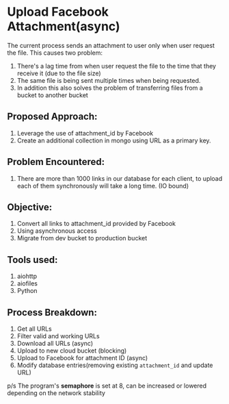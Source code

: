 # Upload Facebook Attachment(async)
The current process sends an attachment to user only when user request the file. This causes two problem:
1. There's a lag time from when user request the file to the time that they receive it (due to the file size)
2. The same file is being sent multiple times when being requested.
3. In addition this also solves the problem of transferring files from a bucket to another bucket

## Proposed Approach:
1. Leverage the use of attachment_id by Facebook
2. Create an additional collection in mongo using URL as a primary key.

## Problem Encountered:
1. There are more than 1000 links in our database for each client, to upload each of them synchronously will take a long time. (IO bound)

## Objective:
1. Convert all links to attachment_id provided by Facebook
2. Using asynchronous access
3. Migrate from dev bucket to production bucket

## Tools used:
1. aiohttp
2. aiofiles
3. Python

## Process Breakdown:
1. Get all URLs
2. Filter valid and working URLs
3. Download all URLs (async)
4. Upload to new cloud bucket (blocking)
5. Upload to Facebook for attachment ID (async)
6. Modify database entries(removing existing `attachment_id` and update URL)

p/s The program's **semaphore** is set at 8, can be increased or lowered depending on the network stability
